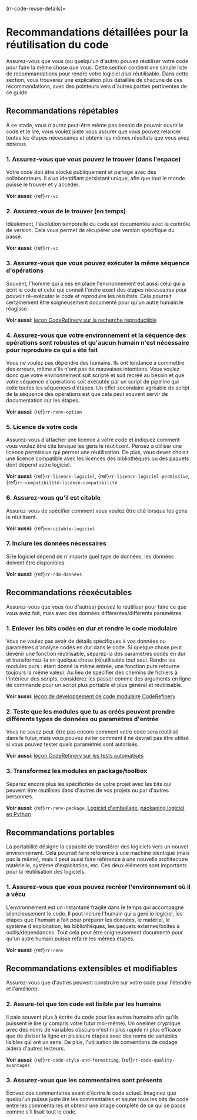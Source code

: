 
(rr-code-reuse-details)=
# Recommandations détaillées pour la réutilisation du code

Assurez-vous que vous (ou quelqu'un d'autre) pouvez réutiliser votre code pour faire la même chose que vous. Cette section contient une simple liste de recommandations pour rendre votre logiciel plus réutilisable. Dans cette section, vous trouverez une explication plus détaillée de chacune de ces recommandations, avec des pointeurs vers d'autres parties pertinentes de ce guide.

## Recommandations répétables

À ce stade, vous n'aurez peut-être même pas besoin de pouvoir ouvrir le code et le lire, vous voulez juste vous assurer que vous pouvez relancer toutes les étapes nécessaires et obtenir les mêmes résultats que vous avez obtenus.

### 1. Assurez-vous que vous pouvez le trouver (dans l'espace)

Votre code doit être stocké publiquement et partagé avec des collaborateurs. Il a un identifiant persistant unique, afin que tout le monde puisse le trouver et y accéder.

**Voir aussi**: {ref}`rr-vc`

### 2. Assurez-vous de le trouver (en temps)

Idéalement, l'évolution temporelle du code est documentée avec le contrôle de version. Cela vous permet de récupérer une version spécifique du passé.

**Voir aussi**: {ref}`rr-vc`

### 3. Assurez-vous que vous pouvez exécuter la même séquence d'opérations

Souvent, l'homme qui a mis en place l'environnement est aussi celui qui a écrit le code et celui qui connaît l'ordre exact des étapes nécessaires pour pouvoir ré-exécuter le code et reproduire les résultats. Cela pourrait certainement être soigneusement documenté pour qu'un autre humain le réagisse.

**Voir aussi**: [leçon CodeRefinery sur la recherche reproductible](https://coderefinery.github.io/reproducible-research/)

### 4. Assurez-vous que votre environnement et la séquence des opérations sont robustes et qu'aucun humain n'est nécessaire pour reproduire ce qui a été fait

Vous ne voulez pas dépendre des humains. Ils ont tendance à commettre des erreurs, même s'ils n'ont pas de mauvaises intentions. Vous voulez donc que votre environnement soit scripté et soit recréé au besoin et que votre séquence d'opérations soit exécutée par un script de pipeline qui colle toutes les séquences d'étapes. Un effet secondaire agréable de script de la séquence des opérations est que cela peut souvent servir de documentation sur les étapes.

**Voir aussi**: {ref}`rr-renv-option`

### 5. Licence de votre code

Assurez-vous d'attacher une licence à votre code et indiquez comment vous voulez être cité lorsque les gens le réutilisent. Pensez à utiliser une licence permissive qui permet une réutilisation. De plus, vous devez choisir une licence compatible avec les licences des bibliothèques ou des paquets dont dépend votre logiciel.

**Voir aussi**: {ref}`rr-licence-logiciel`, {ref}`rr-licence-logiciel-permissive`, {ref}`rr-compatibilité-licence-compatibilité`

### 6. Assurez-vous qu'il est citable

Assurez-vous de spécifier comment vous voulez être cité lorsque les gens le réutilisent.

**Voir aussi**: {ref}`cm-citable-logiciel`

### 7. Inclure les données nécessaires

Si le logiciel dépend de n'importe quel type de données, les données doivent être disponibles

**Voir aussi**: {ref}`rr-rdm-données`

## Recommandations réexécutables

Assurez-vous que vous (ou d'autres) pouvez le réutiliser pour faire ce que vous avez fait, mais avec des données différentes/différents paramètres

### 1. Enlever les bits codés en dur et rendre le code modulaire
Vous ne voulez pas avoir de détails spécifiques à vos données ou paramètres d'analyse codés en dur dans le code. Si quelque chose peut devenir une fonction réutilisable, séparez-la des paramètres codés en dur et transformez-la en quelque chose (ré)utilisable tout seul. Rendre les modules purs : étant donné la même entrée, une fonction pure retourne toujours la même valeur. Au lieu de spécifier des chemins de fichiers à l'intérieur des scripts, considérez les passer comme des arguments en ligne de commande pour un script plus portable et plus général et réutilisable.

**Voir aussi**: [leçon de développement de code modulaire CodeRefinery](https://cicero.xyz/v3/remark/0.14.0/github.com/coderefinery/modular-code-development/master/talk.md/#1)

### 2. Teste que les modules que tu as créés peuvent prendre différents types de données ou paramètres d'entrée
Vous ne savez peut-être pas encore comment votre code sera réutilisé dans le futur, mais vous pouvez éviter comment il ne devrait pas être utilisé si vous pouvez tester quels paramètres sont autorisés.

**Voir aussi**: [leçon CodeRefinery sur les tests automatisés](https://coderefinery.github.io/testing/motivation/)

### 3. Transformez les modules en package/toolbox
Séparez encore plus les spécificités de votre projet avec les bits qui peuvent être réutilisés dans d'autres de vos projets ou par d'autres personnes.

**Voir aussi**: {ref}`rr-renv-package`, [Logiciel d'emballage](https://scicomp.aalto.fi/scicomp/packaging-software/), [packaging logiciel en Python](https://aaltoscicomp.github.io/python-for-scicomp/packaging/)

## Recommandations portables
La portabilité désigne la capacité de transférer des logiciels vers un nouvel environnement. Cela pourrait faire référence à une machine identique (mais pas la même), mais il peut aussi faire référence à une nouvelle architecture matérielle, système d'exploitation, etc. Ces deux éléments sont importants pour la réutilisation des logiciels.

### 1. Assurez-vous que vous pouvez recréer l'environnement où il a vécu
L'environnement est un instantané fragile dans le temps qui accompagne silencieusement le code. Il peut inclure l'humain qui a géré le logiciel, les étapes que l'humain a fait pour préparer les données, le matériel, le système d'exploitation, les bibliothèques, les paquets externes/boîtes à outils/dépendances. Tout cela peut être soigneusement documenté pour qu'un autre humain puisse refaire les mêmes étapes.

**Voir aussi**: {ref}`rr-renv`

## Recommandations extensibles et modifiables
Assurez-vous que d'autres peuvent construire sur votre code pour l'étendre et l'améliorer.

### 2. Assure-toi que ton code est lisible par les humains
Il paie souvent plus à écrire du code pour les autres humains afin qu'ils puissent le lire (y compris votre futur moi-même). Un oneliner cryptique avec des noms de variables obscurs n'est ni plus rapide ni plus efficace que de diviser la ligne en plusieurs étapes avec des noms de variables lisibles qui ont un sens. De plus, l'utilisation de conventions de codage aidera d'autres lecteurs.

**Voir aussi**: {ref}`rr-code-style-and-formatting`, {ref}`rr-code-quality-avantages`

### 3. Assurez-vous que les commentaires sont présents
Écrivez des commentaires avant d'écrire le code actuel. Imaginez que quelqu'un puisse juste lire les commentaires et sauter tous les bits de code entre les commentaires et obtenir une image complète de ce qui se passe comme s'il lisait tout le code.
